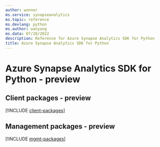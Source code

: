 ```yaml
---
author: wonner
ms.service: synapseanalytics
ms.topic: reference
ms.devlang: python
ms.author: wanyang
ms.data: 07/28/2022
description: Reference for Azure Synapse Analytics SDK for Python
title: Azure Synapse Analytics SDK for Python
---
```

# Azure Synapse Analytics SDK for Python - preview

## Client packages - preview
[!INCLUDE [client-packages](synapse-analytics-client-index.md)]
## Management packages - preview
[!INCLUDE [mgmt-packages](synapse-analytics-mgmt-index.md)]